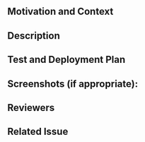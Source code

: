 ## Motivation and Context

<!-- Why is this change required? What problem does it solve? This can be omitted if a linked issue is provided
-->

## Description

<!-- Describe your changes -->

## Test and Deployment Plan

<!-- How have you tested your changes? Are there additional steps required to deploy this change? -->
<!-- Detail the steps needed to verify that this set of changes does what it's supposed to; 
see for more details: https://github.com/coordinape/coordinape/blob/main/CONTRIBUTING.md#test-plan -->

## Screenshots (if appropriate):

<!-- This allows reviewers to begin reviewing your work without checking out your branch locally -->

## Reviewers

<!-- Tag any reviewers who have context on this PR, or are familiar with this part of the codebase. -->

## Related Issue

<!-- Please link to the issue here -->
